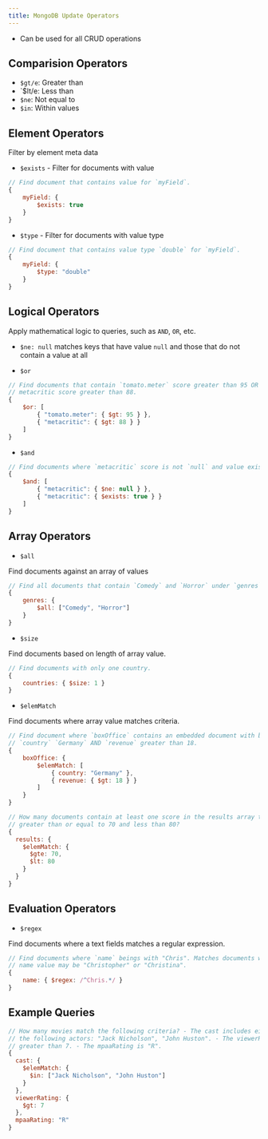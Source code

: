 ```yaml
---
title: MongoDB Update Operators
---
```


- Can be used for all CRUD operations

## Comparision Operators

- `$gt/e`: Greater than
- `$lt/e: Less than
- `$ne`: Not equal to
- `$in`: Within values


## Element Operators

Filter by element meta data

- `$exists` - Filter for documents with value

```js
// Find document that contains value for `myField`.
{
    myField: {
        $exists: true
    }
}
```

- `$type` - Filter for documents with value type

```js
// Find document that contains value type `double` for `myField`.
{
    myField: {
        $type: "double"
    }
}
```

## Logical Operators

Apply mathematical logic to queries, such as `AND`, `OR`, etc.

- `$ne: null` matches keys that have value `null` and those that do not
  contain a value at all

- `$or`

```js
// Find documents that contain `tomato.meter` score greater than 95 OR
// metacritic score greater than 88.
{
    $or: [
        { "tomato.meter": { $gt: 95 } },
        { "metacritic": { $gt: 88 } }
    ]
}
```

- `$and`

```js
// Find documents where `metacritic` score is not `null` and value exists.
{
    $and: [
        { "metacritic": { $ne: null } },
        { "metacritic": { $exists: true } }
    ]
}
```

## Array Operators

- `$all`

Find documents against an array of values

```js
// Find all documents that contain `Comedy` and `Horror` under `genres`.
{
    genres: {
        $all: ["Comedy", "Horror"]
    }
}
```

- `$size`

Find documents based on length of array value.

```js
// Find documents with only one country.
{
    countries: { $size: 1 }
}
```

- `$elemMatch`

Find documents where array value matches criteria.

```js
// Find document where `boxOffice` contains an embedded document with both
// `country` `Germany` AND `revenue` greater than 18.
{
    boxOffice: {
        $elemMatch: [
            { country: "Germany" },
            { revenue: { $gt: 18 } }
        ]
    }
}
```

```js
// How many documents contain at least one score in the results array that is
// greater than or equal to 70 and less than 80?
{
  results: {
    $elemMatch: {
      $gte: 70,
      $lt: 80
    }
  }
}
```

## Evaluation Operators

- `$regex`

Find documents where a text fields matches a regular expression.


```js
// Find documents where `name` beings with "Chris". Matches documents where
// name value may be "Christopher" or "Christina".
{
    name: { $regex: /^Chris.*/ }
}
```


## Example Queries

```js
// How many movies match the following criteria? - The cast includes either of
// the following actors: "Jack Nicholson", "John Huston". - The viewerRating is
// greater than 7. - The mpaaRating is "R".
{
  cast: {
    $elemMatch: {
      $in: ["Jack Nicholson", "John Huston"]
    }
  },
  viewerRating: {
    $gt: 7
  },
  mpaaRating: "R"
}
```
